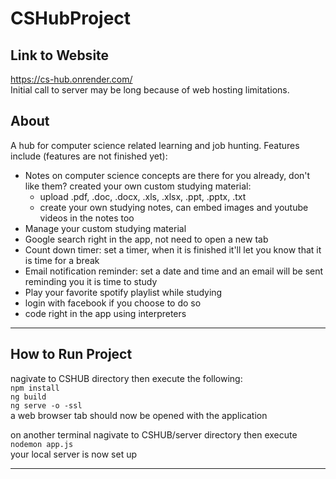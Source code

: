 
# CSHubProject

## Link to Website
https://cs-hub.onrender.com/  
Initial call to server may be long because of web hosting limitations.

## About
A hub for computer science related learning and job hunting. Features include (features are not finished yet):   
- Notes on computer science concepts are there for you already, don't like them? created your own custom studying material:  
    - upload .pdf, .doc, .docx, .xls, .xlsx, .ppt, .pptx, .txt
    - create your own studying notes, can embed images and youtube videos in the notes too  
- Manage your custom studying material  
- Google search right in the app, not need to open a new tab
- Count down timer: set a timer, when it is finished it'll let you know that it is time for a break  
- Email notification reminder: set a date and time and an email will be sent reminding you it is time to study
- Play your favorite spotify playlist while studying
- login with facebook if you choose to do so
- code right in the app using interpreters 
--------------------------

## How to Run Project

nagivate to CSHUB directory then execute the following:  
`npm install`  
`ng build`  
`ng serve -o -ssl`  
a web browser tab should now be opened with the application  

on another terminal nagivate to CSHUB/server directory then execute  
`nodemon app.js`  
your local server is now set up  

--------------------------

